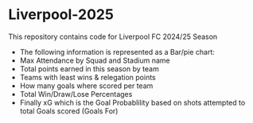 # Liverpool-2025
This repository contains code for Liverpool FC 2024/25 Season 
* The following information is represented as a Bar/pie chart:
* Max Attendance by Squad and Stadium name
* Total points earned in this season by team
* Teams with least wins & relegation points
* How many goals where scored per team
* Total Win/Draw/Lose Percentages
* Finally xG which is the Goal Probablility based on shots attempted to total Goals scored (Goals For)
